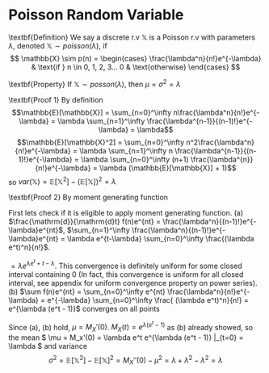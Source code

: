 # Poisson Random Variable

\textbf{Definition} We say a discrete r.v $\mathbb{X}$ is a Poisson r.v with parameters $\lambda$, denoted $\mathbb{X} \sim poisson(\lambda)$, if
$$
 \mathbb{X} \sim p(n) =
  \begin{cases}
   \frac{\lambda^n}{n!}e^{-\lambda} & \text{if } n \in 0, 1, 2, 3...  
   0       & \text{otherwise}
  \end{cases}
$$ 

\textbf{Property} If $\mathbb{X} \sim posson(\lambda)$, then $\mu = \sigma^2 = \lambda$ 

\textbf{Proof 1} By definition
$$\mathbb{E}[\mathbb{X}] = \sum_{n=0}^\infty n\frac{\lambda^n}{n!}e^{-\lambda} = \lambda \sum_{n=1}^\infty \frac{\lambda^{n-1}}{(n-1)!}e^{-\lambda} = \lambda$$
$$\mathbb{E}[\mathbb{X}^2] = \sum_{n=0}^\infty n^2\frac{\lambda^n}{n!}e^{-\lambda} = \lambda \sum_{n=1}^\infty n  \frac{\lambda^{n-1}}{(n-1)!}e^{-\lambda} =  \lambda \sum_{n=0}^\infty (n+1)  \frac{\lambda^{n}}{n!}e^{-\lambda} = \lambda (\mathbb{E}[\mathbb{X}] + 1)$$
so $var(\mathbb{X}) = \mathbb{E}[\mathbb{X}^2] - (\mathbb{E}[\mathbb{X}])^2 = \lambda$ 

\textbf{Proof 2} By moment generating function 

First lets check if it is eligible to apply moment generating function. 
(a) $\frac{\mathrm{d}}{\mathrm{d}t} f(n)e^{nt} = \frac{\lambda^n}{(n-1)!}e^{-\lambda}e^{nt}$, $\sum_{n=1}^\infty \frac{\lambda^n}{(n-1)!}e^{-\lambda}e^{nt} = \lambda e^{t-\lambda} \sum_{n=0}^\infty \frac{(\lambda e^t)^n}{n!}$. 

$= \lambda e^{\lambda e^t + t - \lambda}$. This convergence is definitely uniform for some closed interval containing $0$ (In fact, this convergence is uniform for all closed interval, see appendix for uniform convergence property on power series). 
(b) $\sum f(n)e^{nt} = \sum_{n=0}^\infty e^{nt}  \frac{\lambda^n}{n!}e^{-\lambda} = e^{-\lambda} \sum_{n=0}^\infty \frac{ (\lambda e^t)^n}{n!} = e^{\lambda (e^t - 1)}$ converges on all points 

Since (a), (b) hold, $\mu = M_X'(0)$. $M_X(t) = e^{\lambda (e^t - 1)}$ as (b) already showed, so the mean
$ \mu = M_x'(0) = \lambda e^t e^{\lambda (e^t - 1)} |_{t=0} = \lambda $
and variance
$$\sigma^2 = \mathbb{E}[\mathbb{X}^2] - \mathbb{E}[\mathbb{X}]^2 = M_X''(0) - \mu^2 = \lambda + \lambda^2 - \lambda^2 = \lambda$$


